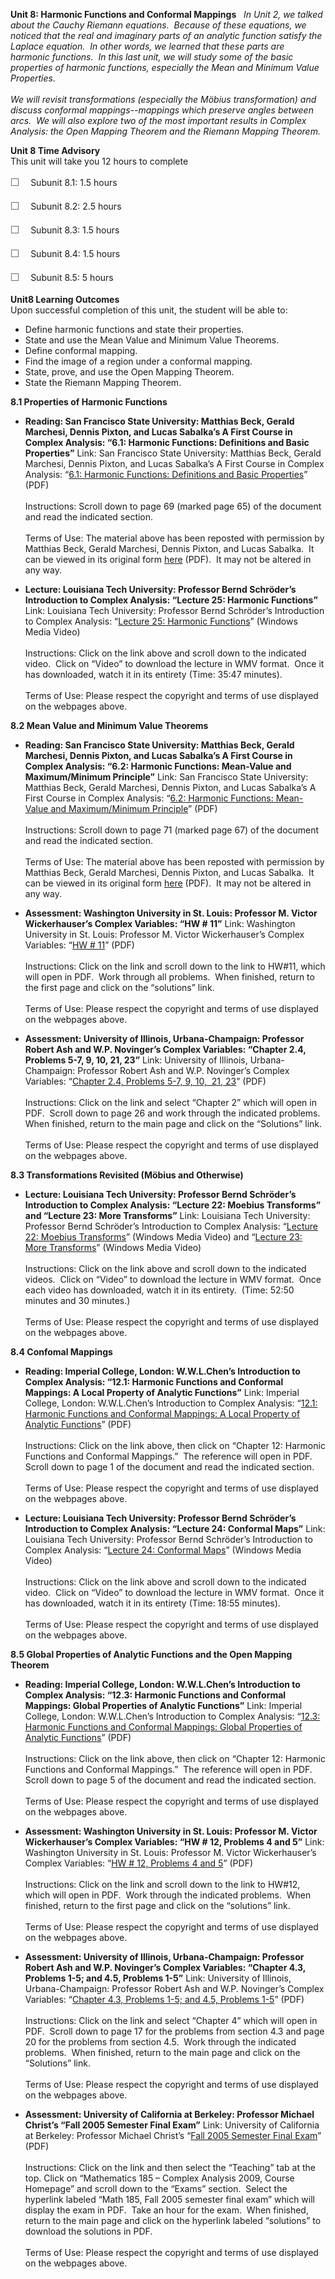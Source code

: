 **Unit 8: Harmonic Functions and Conformal Mappings** <span
id="8"></span> 
*In Unit 2, we talked about the Cauchy Riemann equations.  Because of
these equations, we noticed that the real and imaginary parts of an
analytic function satisfy the Laplace equation.  In other words, we
learned that these parts are harmonic functions.  In this last unit, we
will study some of the basic properties of harmonic functions,
especially the Mean and Minimum Value Properties.  
              
 We will revisit transformations (especially the Möbius transformation)
and discuss conformal mappings--mappings which preserve angles between
arcs.  We will also explore two of the most important results in Complex
Analysis: the Open Mapping Theorem and the Riemann Mapping Theorem.*

**Unit 8 Time Advisory**  
This unit will take you 12 hours to complete  
  
 <span
style="color: rgb(85, 85, 85); font-family: 'Myriad Pro', 'Gill Sans', 'Gill Sans MT', Calibri, sans-serif; font-size: 16px; line-height: 24px; text-align: left; -webkit-text-size-adjust: none; ">☐
   </span>Subunit 8.1: 1.5 hours  
  
 <span
style="color: rgb(85, 85, 85); font-family: 'Myriad Pro', 'Gill Sans', 'Gill Sans MT', Calibri, sans-serif; font-size: 16px; line-height: 24px; text-align: left; -webkit-text-size-adjust: none; ">☐
   </span>Subunit 8.2: 2.5 hours  
  
 <span
style="color: rgb(85, 85, 85); font-family: 'Myriad Pro', 'Gill Sans', 'Gill Sans MT', Calibri, sans-serif; font-size: 16px; line-height: 24px; text-align: left; -webkit-text-size-adjust: none; ">☐
   </span>Subunit 8.3: 1.5 hours  
  
 <span
style="color: rgb(85, 85, 85); font-family: 'Myriad Pro', 'Gill Sans', 'Gill Sans MT', Calibri, sans-serif; font-size: 16px; line-height: 24px; text-align: left; -webkit-text-size-adjust: none; ">☐
   </span>Subunit 8.4: 1.5 hours  
  
 <span
style="color: rgb(85, 85, 85); font-family: 'Myriad Pro', 'Gill Sans', 'Gill Sans MT', Calibri, sans-serif; font-size: 16px; line-height: 24px; text-align: left; -webkit-text-size-adjust: none; ">☐
   </span>Subunit 8.5: 5 hours

**Unit8 Learning Outcomes**  
Upon successful completion of this unit, the student will be able to:  
-   Define harmonic functions and state their properties.
-   State and use the Mean Value and Minimum Value Theorems.
-   Define conformal mapping.
-   Find the image of a region under a conformal mapping.
-   State, prove, and use the Open Mapping Theorem.
-   State the Riemann Mapping Theorem.

**8.1 Properties of Harmonic Functions** <span id="8.1"></span> 
-   **Reading: San Francisco State University: Matthias Beck, Gerald
    Marchesi, Dennis Pixton, and Lucas Sabalka’s A First Course in
    Complex Analysis: “6.1: Harmonic Functions: Definitions and Basic
    Properties”**
    Link: San Francisco State University: Matthias Beck, Gerald
    Marchesi, Dennis Pixton, and Lucas Sabalka’s A First Course in
    Complex Analysis: “[6.1: Harmonic Functions: Definitions and Basic
    Properties](https://resources.saylor.org/archived/wp-content/uploads/2012/01/complex.pdf)”
    (PDF)  
        
     Instructions: Scroll down to page 69 (marked page 65) of the
    document and read the indicated section.   
        
     Terms of Use: The material above has been reposted with permission
    by Matthias Beck, Gerald Marchesi, Dennis Pixton, and Lucas Sabalka.
     It can be viewed in its original form
    [here](http://math.sfsu.edu/beck/complex.html) (PDF).  It may not be
    altered in any way.

-   **Lecture: Louisiana Tech University: Professor Bernd Schröder’s
    Introduction to Complex Analysis: “Lecture 25: Harmonic Functions”**
    Link: Louisiana Tech University: Professor Bernd Schröder’s
    Introduction to Complex Analysis: “[Lecture 25: Harmonic
    Functions](http://www2.latech.edu/~schroder/comp_var_videos.htm)”
    (Windows Media Video)  
        
     Instructions: Click on the link above and scroll down to the
    indicated video.  Click on “Video” to download the lecture in WMV
    format.  Once it has downloaded, watch it in its entirety (Time:
    35:47 minutes).  
        
     Terms of Use: Please respect the copyright and terms of use
    displayed on the webpages above.

**8.2 Mean Value and Minimum Value Theorems** <span id="8.2"></span> 
-   **Reading: San Francisco State University: Matthias Beck, Gerald
    Marchesi, Dennis Pixton, and Lucas Sabalka’s A First Course in
    Complex Analysis: “6.2: Harmonic Functions: Mean-Value and
    Maximum/Minimum Principle”**
    Link: San Francisco State University: Matthias Beck, Gerald
    Marchesi, Dennis Pixton, and Lucas Sabalka’s A First Course in
    Complex Analysis: “[6.2: Harmonic Functions: Mean-Value and
    Maximum/Minimum
    Principle](https://resources.saylor.org/archived/wp-content/uploads/2012/01/complex.pdf)”
    (PDF)  
        
     Instructions: Scroll down to page 71 (marked page 67) of the
    document and read the indicated section.   
        
     Terms of Use: The material above has been reposted with permission
    by Matthias Beck, Gerald Marchesi, Dennis Pixton, and Lucas Sabalka.
     It can be viewed in its original form
    [here](http://math.sfsu.edu/beck/complex.html) (PDF).  It may not be
    altered in any way.

-   **Assessment: Washington University in St. Louis: Professor M.
    Victor Wickerhauser’s Complex Variables: “HW \# 11”**
    Link: Washington University in St. Louis: Professor M. Victor
    Wickerhauser’s Complex Variables: “[HW \#
    11](http://www.math.wustl.edu/~victor/classes/ma416/)” (PDF)  
        
     Instructions: Click on the link and scroll down to the link to
    HW\#11, which will open in PDF.  Work through all problems.  When
    finished, return to the first page and click on the “solutions”
    link.   
        
     Terms of Use: Please respect the copyright and terms of use
    displayed on the webpages above.

-   **Assessment: University of Illinois, Urbana-Champaign: Professor
    Robert Ash and W.P. Novinger’s Complex Variables: “Chapter 2.4,
    Problems 5-7, 9, 10, 21, 23”**
    Link: University of Illinois, Urbana-Champaign: Professor Robert Ash
    and W.P. Novinger’s Complex Variables: “[Chapter 2.4, Problems 5-7,
    9, 10,  21, 23](http://www.math.uiuc.edu/~r-ash/CV.html)” (PDF)  
        
     Instructions: Click on the link and select “Chapter 2” which will
    open in PDF.  Scroll down to page 26 and work through the indicated
    problems.  When finished, return to the main page and click on the
    “Solutions” link.   
        
     Terms of Use: Please respect the copyright and terms of use
    displayed on the webpages above.

**8.3 Transformations Revisited (Möbius and Otherwise)** <span
id="8.3"></span> 
-   **Lecture: Louisiana Tech University: Professor Bernd Schröder’s
    Introduction to Complex Analysis: “Lecture 22: Moebius Transforms”
    and “Lecture 23: More Transforms”**
    Link: Louisiana Tech University: Professor Bernd Schröder’s
    Introduction to Complex Analysis: “[Lecture 22: Moebius
    Transforms](http://www2.latech.edu/~schroder/comp_var_videos.htm)”
    (Windows Media Video) and “[Lecture 23: More
    Transforms](http://www2.latech.edu/~schroder/comp_var_videos.htm)”
    (Windows Media Video)  
        
     Instructions: Click on the link above and scroll down to the
    indicated videos.  Click on “Video” to download the lecture in WMV
    format.  Once each video has downloaded, watch it in its entirety. 
    (Time: 52:50 minutes and 30 minutes.)  
        
     Terms of Use: Please respect the copyright and terms of use
    displayed on the webpages above.

**8.4 Confomal Mappings** <span id="8.4"></span> 
-   **Reading: Imperial College, London: W.W.L.Chen’s Introduction to
    Complex Analysis: “12.1: Harmonic Functions and Conformal Mappings:
    A Local Property of Analytic Functions”**
    Link: Imperial College, London: W.W.L.Chen’s Introduction to Complex
    Analysis: “[12.1: Harmonic Functions and Conformal Mappings: A Local
    Property of Analytic
    Functions](http://rutherglen.science.mq.edu.au/wchen/lnicafolder/lnica.html)”
    (PDF)  
        
     Instructions: Click on the link above, then click on “Chapter 12:
    Harmonic Functions and Conformal Mappings.”  The reference will open
    in PDF.  Scroll down to page 1 of the document and read the
    indicated section.   
        
     Terms of Use: Please respect the copyright and terms of use
    displayed on the webpages above.

-   **Lecture: Louisiana Tech University: Professor Bernd Schröder’s
    Introduction to Complex Analysis: “Lecture 24: Conformal Maps”**
    Link: Louisiana Tech University: Professor Bernd Schröder’s
    Introduction to Complex Analysis: “[Lecture 24: Conformal
    Maps](http://www2.latech.edu/~schroder/comp_var_videos.htm)”
    (Windows Media Video)  
        
     Instructions: Click on the link above and scroll down to the
    indicated video.  Click on “Video” to download the lecture in WMV
    format.  Once it has downloaded, watch it in its entirety (Time:
    18:55 minutes).  
        
     Terms of Use: Please respect the copyright and terms of use
    displayed on the webpages above.

**8.5 Global Properties of Analytic Functions and the Open Mapping
Theorem** <span id="8.5"></span> 
-   **Reading: Imperial College, London: W.W.L.Chen’s Introduction to
    Complex Analysis: “12.3: Harmonic Functions and Conformal Mappings:
    Global Properties of Analytic Functions”**
    Link: Imperial College, London: W.W.L.Chen’s Introduction to Complex
    Analysis: “[12.3: Harmonic Functions and Conformal Mappings: Global
    Properties of Analytic
    Functions](http://rutherglen.science.mq.edu.au/wchen/lnicafolder/lnica.html)”
    (PDF)  
        
     Instructions: Click on the link above, then click on “Chapter 12:
    Harmonic Functions and Conformal Mappings.”  The reference will open
    in PDF.  Scroll down to page 5 of the document and read the
    indicated section.   
        
     Terms of Use: Please respect the copyright and terms of use
    displayed on the webpages above.

-   **Assessment: Washington University in St. Louis: Professor M.
    Victor Wickerhauser’s Complex Variables: “HW \# 12, Problems 4 and
    5”**
    Link: Washington University in St. Louis: Professor M. Victor
    Wickerhauser’s Complex Variables: “[HW \# 12, Problems 4 and
    5](http://www.math.wustl.edu/~victor/classes/ma416/)” (PDF)  
        
     Instructions: Click on the link and scroll down to the link to
    HW\#12, which will open in PDF.  Work through the indicated
    problems.  When finished, return to the first page and click on the
    “solutions” link.   
        
     Terms of Use: Please respect the copyright and terms of use
    displayed on the webpages above.

-   **Assessment: University of Illinois, Urbana-Champaign: Professor
    Robert Ash and W.P. Novinger’s Complex Variables: “Chapter 4.3,
    Problems 1-5; and 4.5, Problems 1-5”**
    Link: University of Illinois, Urbana-Champaign: Professor Robert Ash
    and W.P. Novinger’s Complex Variables: “[Chapter 4.3, Problems 1-5;
    and 4.5, Problems 1-5](http://www.math.uiuc.edu/~r-ash/CV.html)”
    (PDF)  
        
     Instructions: Click on the link and select “Chapter 4” which will
    open in PDF.  Scroll down to page 17 for the problems from section
    4.3 and page 20 for the problems from section 4.5.  Work through the
    indicated problems.  When finished, return to the main page and
    click on the “Solutions” link.   
        
     Terms of Use: Please respect the copyright and terms of use
    displayed on the webpages above.

-   **Assessment: University of California at Berkeley: Professor
    Michael Christ’s “Fall 2005 Semester Final Exam”**
    Link: University of California at Berkeley: Professor Michael
    Christ’s “[Fall 2005 Semester Final
    Exam](http://math.berkeley.edu/~mchrist/)” (PDF)  
        
     Instructions: Click on the link and then select the “Teaching” tab
    at the top. Click on “Mathematics 185 – Complex Analysis 2009,
    Course Homepage” and scroll down to the “Exams” section.  Select the
    hyperlink labeled “Math 185, Fall 2005 semester final exam” which
    will display the exam in PDF.  Take an hour for the exam.  When
    finished, return to the main page and click on the hyperlink labeled
    “solutions” to download the solutions in PDF.  
        
     Terms of Use: Please respect the copyright and terms of use
    displayed on the webpages above.


